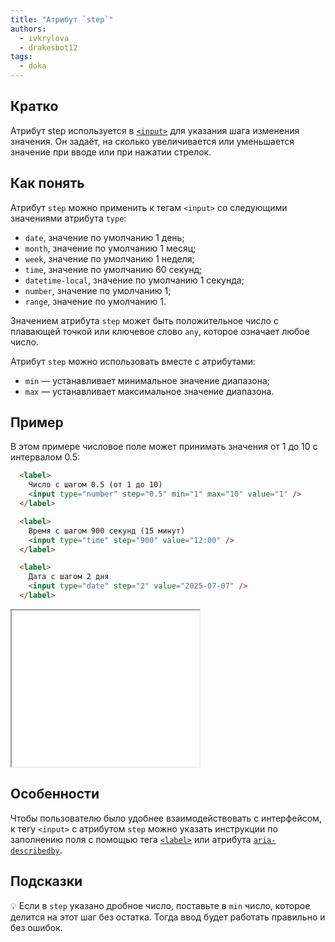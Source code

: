 ```yaml
---
title: "Атрибут `step`"
authors:
  - ivkrylova
  - drakesbot12
tags:
  - doka
---
```


## Кратко

Атрибут step используется в [`<input>`](/html/input/) для указания шага изменения значения. Он задаёт, на сколько увеличивается или уменьшается значение при вводе или при нажатии стрелок.

## Как понять

Атрибут `step` можно применить к тегам `<input>` со следующими значениями атрибута `type`:

- `date`, значение по умолчанию 1 день;
- `month`, значение по умолчанию 1 месяц;
- `week`, значение по умолчанию 1 неделя;
- `time`, значение по умолчанию 60 секунд;
- `datetime-local`, значение по умолчанию 1 секунда;
- `number`, значение по умолчанию 1;
- `range`, значение по умолчанию 1.

Значением атрибута `step` может быть положительное число с плавающей точкой или ключевое слово `any`, которое означает любое число.

Атрибут `step` можно использовать вместе с атрибутами:

- `min` — устанавливает минимальное значение диапазона;
- `max` — устанавливает максимальное значение диапазона.

## Пример

В этом примере числовое поле может принимать значения от 1 до 10 с интервалом 0.5:

```html
  <label>
    Число с шагом 0.5 (от 1 до 10)
    <input type="number" step="0.5" min="1" max="10" value="1" />
  </label>

  <label>
    Время с шагом 900 секунд (15 минут)
    <input type="time" step="900" value="12:00" />
  </label>

  <label>
    Дата с шагом 2 дня
    <input type="date" step="2" value="2025-07-07" />
  </label>
```

<iframe title="Пример инпутов с атрибутом step" src="demos/basic/" height="250"></iframe>

## Особенности

Чтобы пользователю было удобнее взаимодействовать с интерфейсом, к тегу `<input>` с атрибутом `step` можно указать инструкции по заполнению поля с помощью тега [`<label>`](/html/label/) или атрибута [`aria-describedby`](/a11y/aria-describedby/).

## Подсказки

💡 Если в `step` указано дробное число, поставьте в `min` число, которое делится на этот шаг без остатка. Тогда ввод будет работать правильно и без ошибок.

